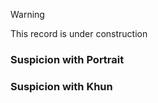 > [!WARNING]
> This record is under construction

### Suspicion with Portrait
### Suspicion with Khun